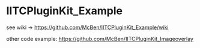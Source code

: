 # IITCPluginKit_Example
see wiki -> https://github.com/McBen/IITCPluginKit_Example/wiki

other code example:
https://github.com/McBen/IITCPluginKit_Imageoverlay
